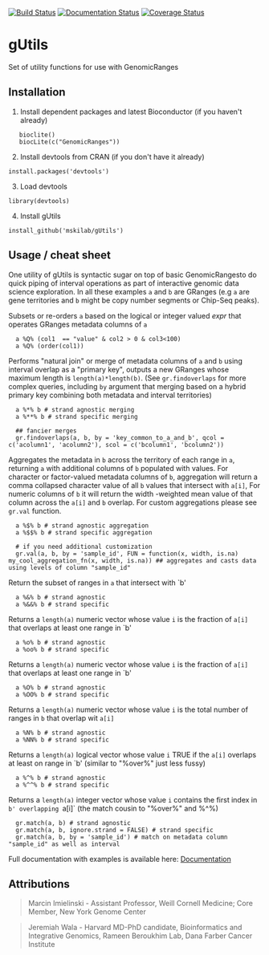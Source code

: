 [![Build Status](https://travis-ci.org/mskilab/gUtils.svg?branch=master)](https://travis-ci.org/mskilab/gUtils)
[![Documentation Status](https://readthedocs.org/projects/gutils/badge/?version=latest)](https://readthedocs.org/projects/gutils/?badge=latest)
[![Coverage Status](https://coveralls.io/repos/github/mskilab/gUtils/badge.svg?branch=master)](https://coveralls.io/github/mskilab/gUtils?branch=master)


gUtils
=======

Set of utility functions for use with GenomicRanges



Installation
------------

1. Install dependent packages and latest Bioconductor (if you haven't already)
  ```source("http://bioconductor.org/biocLite.R") 
     bioclite()
     biocLite(c("GenomicRanges"))
  ```

2. Install devtools from CRAN (if you don't have it already)

  ```
  install.packages('devtools')
  ```

3. Load devtools

  ```
  library(devtools)
  ````

4. Install gUtils

  ```
  install_github('mskilab/gUtils')
  ````

Usage / cheat sheet 
-----

One utility of gUtils is syntactic sugar on top of basic GenomicRangesto do quick piping of interval operations as part of interactive genomic data science exploration. In all these examples `a` and `b` are GRanges (e.g `a` are gene territories and `b` might be copy number segments or Chip-Seq peaks). 

Subsets or re-orders `a` based on the logical or integer valued *expr* that operates GRanges metadata columns of `a` 
```{r}
  a %Q% (col1  == "value" & col2 > 0 & col3<100)
  a %Q% (order(col1))  
```

Performs "natural join" or merge of metadata columns of `a` and `b` using interval overlap as a "primary key", outputs a new GRanges whose maximum length is `length(a)*length(b)`. (See `gr.findoverlaps` for more complex queries, including `by` argument that merging based on a hybrid primary key combining both metadata and interval territories)
```{r}	 	  
  a %*% b # strand agnostic merging
  a %**% b # strand specific merging

  ## fancier merges
  gr.findoverlaps(a, b, by = 'key_common_to_a_and_b', qcol = c('acolumn1', 'acolumn2'), scol = c('bcolumn1', 'bcolumn2'))
```

Aggregates the metadata in `b` across the territory of each range in `a`, returning `a` with additional columns of `b` populated with values. For character or factor-valued metadata columns of `b`, aggregation will return a comma collapsed character value of all `b` values that intersect with `a[i]`, For numeric columns of `b` it will return the width	-weighted mean value of that column across the `a[i]` and `b` overlap.  For custom aggregations please see `gr.val` function. 
```{r}	   
  a %$% b # strand agnostic aggregation
  a %$$% b # strand specific aggregation

  # if you need additional customization
  gr.val(a, b, by = 'sample_id', FUN = function(x, width, is.na) my_cool_aggregation_fn(x, width, is.na)) ## aggregates and casts data using levels of column "sample_id"
```

Return the subset of ranges in `a` that intersect with `b'
```{r}
  a %&% b # strand agnostic
  a %&&% b # strand specific
```

Returns a `length(a)` numeric vector whose value `i` is the fraction of `a[i]` that overlaps at least one range in `b' 
```{r}
  a %o% b # strand agnostic
  a %oo% b # strand specific
```

Returns a `length(a)` numeric vector whose value `i` is the fraction of `a[i]` that overlaps at least one range in `b' 
```{r}
  a %O% b # strand agnostic
  a %OO% b # strand specific
```

Returns a `length(a)` numeric vector whose value `i` is the total number of ranges in `b` that overlap wit  `a[i]` 
```{r}
  a %N% b # strand agnostic
  a %NN% b # strand specific
```

Returns a `length(a)` logical vector whose value `i` TRUE if the  `a[i]` overlaps at least on range in `b' (similar to "%over%" just less fussy)
```{r}
  a %^% b # strand agnostic
  a %^^% b # strand specific
```

Returns a `length(a)` integer vector whose value `i` contains the first index in `b' overlapping `a[i]` (the match cousin to "%over%" and %^%)
```{r}
  gr.match(a, b) # strand agnostic
  gr.match(a, b, ignore.strand = FALSE) # strand specific	
  gr.match(a, b, by = 'sample_id') # match on metadata column "sample_id" as well as interval
```


Full documentation with examples is available here: [Documentation][docs]

Attributions
------------
> Marcin Imielinski - Assistant Professor, Weill Cornell Medicine; Core Member, New York Genome Center

> Jeremiah Wala - Harvard MD-PhD candidate, Bioinformatics and Integrative Genomics, Rameen Beroukhim Lab, Dana Farber Cancer Institute

[license]: https://github.com/jwalabroad/gTrack/blob/master/LICENSE
[docs]: http://gutils.readthedocs.org/en/latest/index.html

